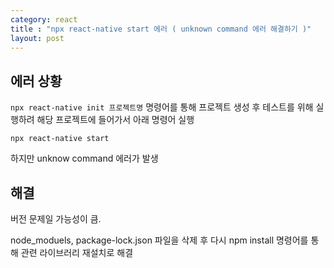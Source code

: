 ```yaml
---
category: react
title : "npx react-native start 에러 ( unknown command 에러 해결하기 )"
layout: post
---
```


## 에러 상황

`npx react-native init 프로젝트명` 명령어를 통해 프로젝트 생성 후 테스트를 위해 실행하려 해당 프로젝트에 들어가서 아래 명령어 실행

`npx react-native start`

하지만 unknow command 에러가 발생


## 해결

버전 문제일 가능성이 큼.

node_moduels, package-lock.json 파일을 삭제 후 다시 npm install 명령어를 통해 관련 라이브러리 재설치로 해결
